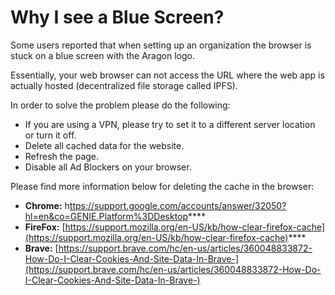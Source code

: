 # Why I see a Blue Screen?

Some users reported that when setting up an organization the browser is stuck on a blue screen with the Aragon logo.

Essentially, your web browser can not access the URL where the web app is actually hosted (decentralized file storage called IPFS).

In order to solve the problem please do the following:

* If you are using a VPN, please try to set it to a different server location or turn it off.
* Delete all cached data for the website.
* Refresh the page.
* Disable all Ad Blockers on your browser.

Please find more information below for deleting the cache in the browser:

* **Chrome:** h[ttps://support.google.com/accounts/answer/32050?hl=en\&co=GENIE.Platform%3DDesktop](https://support.google.com/accounts/answer/32050?hl=en\&co=GENIE.Platform%3DDesktop)****
* **FireFox:** [https://support.mozilla.org/en-US/kb/how-clear-firefox-cache](https://support.mozilla.org/en-US/kb/how-clear-firefox-cache)****
* **Brave:** [https://support.brave.com/hc/en-us/articles/360048833872-How-Do-I-Clear-Cookies-And-Site-Data-In-Brave-](https://support.brave.com/hc/en-us/articles/360048833872-How-Do-I-Clear-Cookies-And-Site-Data-In-Brave-)
